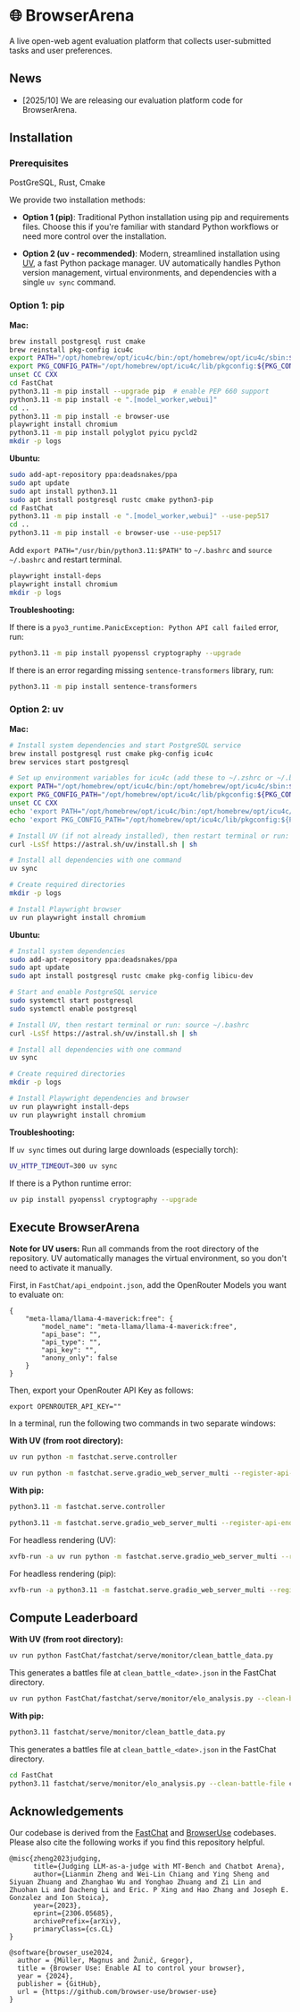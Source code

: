 # 🌐 BrowserArena

A live open-web agent evaluation platform that collects user-submitted tasks and user preferences.

## News
- [2025/10] We are releasing our evaluation platform code for BrowserArena.

## Installation

### Prerequisites

PostGreSQL, Rust, Cmake

We provide two installation methods:

- **Option 1 (pip)**: Traditional Python installation using pip and requirements files. Choose this if you're familiar with standard Python workflows or need more control over the installation.

- **Option 2 (uv - recommended)**: Modern, streamlined installation using [UV](https://docs.astral.sh/uv/), a fast Python package manager. UV automatically handles Python version management, virtual environments, and dependencies with a single `uv sync` command.

### Option 1: pip

**Mac:**
```bash
brew install postgresql rust cmake
brew reinstall pkg-config icu4c
export PATH="/opt/homebrew/opt/icu4c/bin:/opt/homebrew/opt/icu4c/sbin:${PATH}"
export PKG_CONFIG_PATH="/opt/homebrew/opt/icu4c/lib/pkgconfig:${PKG_CONFIG_PATH}"
unset CC CXX
cd FastChat
python3.11 -m pip install --upgrade pip  # enable PEP 660 support
python3.11 -m pip install -e ".[model_worker,webui]"
cd ..
python3.11 -m pip install -e browser-use
playwright install chromium
python3.11 -m pip install polyglot pyicu pycld2
mkdir -p logs
```

**Ubuntu:**
```bash
sudo add-apt-repository ppa:deadsnakes/ppa
sudo apt update
sudo apt install python3.11
sudo apt install postgresql rustc cmake python3-pip
cd FastChat
python3.11 -m pip install -e ".[model_worker,webui]" --use-pep517
cd ..
python3.11 -m pip install -e browser-use --use-pep517
```

Add `export PATH="/usr/bin/python3.11:$PATH"` to `~/.bashrc` and `source ~/.bashrc` and restart terminal.
```bash
playwright install-deps
playwright install chromium
mkdir -p logs
```

**Troubleshooting:**

If there is a `pyo3_runtime.PanicException: Python API call failed` error, run:
```bash
python3.11 -m pip install pyopenssl cryptography --upgrade
```

If there is an error regarding missing `sentence-transformers` library, run:
```bash
python3.11 -m pip install sentence-transformers
```

### Option 2: uv

**Mac:**
```bash
# Install system dependencies and start PostgreSQL service
brew install postgresql rust cmake pkg-config icu4c
brew services start postgresql

# Set up environment variables for icu4c (add these to ~/.zshrc or ~/.bashrc for persistence)
export PATH="/opt/homebrew/opt/icu4c/bin:/opt/homebrew/opt/icu4c/sbin:${PATH}"
export PKG_CONFIG_PATH="/opt/homebrew/opt/icu4c/lib/pkgconfig:${PKG_CONFIG_PATH}"
unset CC CXX
echo 'export PATH="/opt/homebrew/opt/icu4c/bin:/opt/homebrew/opt/icu4c/sbin:${PATH}"' >> ~/.zshrc
echo 'export PKG_CONFIG_PATH="/opt/homebrew/opt/icu4c/lib/pkgconfig:${PKG_CONFIG_PATH}"' >> ~/.zshrc

# Install UV (if not already installed), then restart terminal or run: source ~/.zshrc
curl -LsSf https://astral.sh/uv/install.sh | sh

# Install all dependencies with one command
uv sync

# Create required directories
mkdir -p logs

# Install Playwright browser
uv run playwright install chromium
```

**Ubuntu:**
```bash
# Install system dependencies
sudo add-apt-repository ppa:deadsnakes/ppa
sudo apt update
sudo apt install postgresql rustc cmake pkg-config libicu-dev

# Start and enable PostgreSQL service
sudo systemctl start postgresql
sudo systemctl enable postgresql

# Install UV, then restart terminal or run: source ~/.bashrc
curl -LsSf https://astral.sh/uv/install.sh | sh

# Install all dependencies with one command
uv sync

# Create required directories
mkdir -p logs

# Install Playwright dependencies and browser
uv run playwright install-deps
uv run playwright install chromium
```

**Troubleshooting:**

If `uv sync` times out during large downloads (especially torch):
```bash
UV_HTTP_TIMEOUT=300 uv sync
```

If there is a Python runtime error:
```bash
uv pip install pyopenssl cryptography --upgrade
```

## Execute BrowserArena

**Note for UV users:** Run all commands from the root directory of the repository. UV automatically manages the virtual environment, so you don't need to activate it manually.

First, in `FastChat/api_endpoint.json`, add the OpenRouter Models you want to evaluate on:

```
{
    "meta-llama/llama-4-maverick:free": {
        "model_name": "meta-llama/llama-4-maverick:free",
        "api_base": "",
        "api_type": "",
        "api_key": "",
        "anony_only": false
    }
}
```

Then, export your OpenRouter API Key as follows:

```
export OPENROUTER_API_KEY=""
```

In a terminal, run the following two commands in two separate windows:

**With UV (from root directory):**
```bash
uv run python -m fastchat.serve.controller
```

```bash
uv run python -m fastchat.serve.gradio_web_server_multi --register-api-endpoint-file FastChat/api_endpoint.json
```

**With pip:**
```bash
python3.11 -m fastchat.serve.controller
```

```bash
python3.11 -m fastchat.serve.gradio_web_server_multi --register-api-endpoint-file api_endpoint.json
```

For headless rendering (UV):
```bash
xvfb-run -a uv run python -m fastchat.serve.gradio_web_server_multi --register-api-endpoint-file FastChat/api_endpoint.json
```

For headless rendering (pip):
```bash
xvfb-run -a python3.11 -m fastchat.serve.gradio_web_server_multi --register-api-endpoint-file api_endpoint.json
```

## Compute Leaderboard

**With UV (from root directory):**
```bash
uv run python FastChat/fastchat/serve/monitor/clean_battle_data.py
```

This generates a battles file at `clean_battle_<date>.json` in the FastChat directory.

```bash
uv run python FastChat/fastchat/serve/monitor/elo_analysis.py --clean-battle-file FastChat/clean_battle_<date>.json
```

**With pip:**
```bash
python3.11 fastchat/serve/monitor/clean_battle_data.py
```

This generates a battles file at `clean_battle_<date>.json` in the FastChat directory.

```bash
cd FastChat
python3.11 fastchat/serve/monitor/elo_analysis.py --clean-battle-file clean_battle_<date>.json
```

## Acknowledgements
Our codebase is derived from the [FastChat](https://github.com/lm-sys/FastChat) and [BrowserUse](https://github.com/browser-use/browser-use) codebases. Please also cite the following works if you find this repository helpful.

```
@misc{zheng2023judging,
      title={Judging LLM-as-a-judge with MT-Bench and Chatbot Arena},
      author={Lianmin Zheng and Wei-Lin Chiang and Ying Sheng and Siyuan Zhuang and Zhanghao Wu and Yonghao Zhuang and Zi Lin and Zhuohan Li and Dacheng Li and Eric. P Xing and Hao Zhang and Joseph E. Gonzalez and Ion Stoica},
      year={2023},
      eprint={2306.05685},
      archivePrefix={arXiv},
      primaryClass={cs.CL}
}
```

```
@software{browser_use2024,
  author = {Müller, Magnus and Žunič, Gregor},
  title = {Browser Use: Enable AI to control your browser},
  year = {2024},
  publisher = {GitHub},
  url = {https://github.com/browser-use/browser-use}
}
```